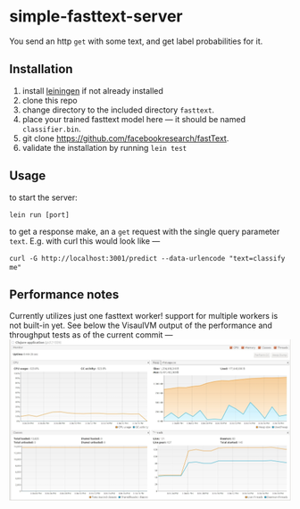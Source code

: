# simple-fasttext-server

You send an http `get` with some text, and get label probabilities for it.

## Installation

1. install [leiningen](https://leiningen.org/) if not already installed
2. clone this repo
3. change directory to the included directory `fasttext`.
4. place your trained fasttext model here ― it should be named `classifier.bin`.
5. git clone https://github.com/facebookresearch/fastText.
6. validate the installation by running `lein test`

## Usage

to start the server:

```
lein run [port]
```

to get a response make, an a `get` request with the single query parameter `text`. E.g. with curl this would look like ―
```
curl -G http://localhost:3001/predict --data-urlencode "text=classify me"
```

## Performance notes
Currently utilizes just one fasttext worker! support for multiple workers is not built-in yet. See below the VisaulVM output of the performance and throughput tests as of the current commit ―  ![here](performance-snapshot.jpg)
